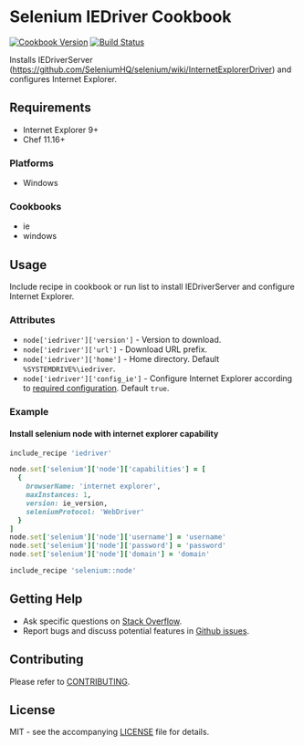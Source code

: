 # Selenium IEDriver Cookbook

[![Cookbook Version](http://img.shields.io/cookbook/v/iedriver.svg?style=flat-square)][supermarket]
[![Build Status](http://img.shields.io/travis/dhoer/chef-iedriver.svg?style=flat-square)][travis]

[supermarket]: https://supermarket.chef.io/cookbooks/iedriver
[travis]: https://travis-ci.org/dhoer/chef-iedriver

Installs IEDriverServer (https://github.com/SeleniumHQ/selenium/wiki/InternetExplorerDriver) and 
configures Internet Explorer.

## Requirements

- Internet Explorer 9+
- Chef 11.16+

### Platforms

- Windows

### Cookbooks

- ie 
- windows

## Usage

Include recipe in cookbook or run list to install IEDriverServer and configure Internet Explorer.

### Attributes

- `node['iedriver']['version']` - Version to download.
- `node['iedriver']['url']` -  Download URL prefix.
- `node['iedriver']['home']` - Home directory. Default `%SYSTEMDRIVE%\iedriver`.
- `node['iedriver']['config_ie']` - Configure Internet Explorer according to 
[required configuration](https://github.com/SeleniumHQ/selenium/wiki/InternetExplorerDriver#required-configuration).
Default `true`.

### Example

#### Install selenium node with internet explorer capability

```ruby
include_recipe 'iedriver'

node.set['selenium']['node']['capabilities'] = [
  {
    browserName: 'internet explorer',
    maxInstances: 1,
    version: ie_version,
    seleniumProtocol: 'WebDriver'
  }
]
node.set['selenium']['node']['username'] = 'username'
node.set['selenium']['node']['password'] = 'password'
node.set['selenium']['node']['domain'] = 'domain'

include_recipe 'selenium::node'
```

## Getting Help

- Ask specific questions on [Stack Overflow](http://stackoverflow.com/questions/tagged/iedriver).
- Report bugs and discuss potential features in [Github issues](https://github.com/dhoer/chef-iedriver/issues).

## Contributing

Please refer to [CONTRIBUTING](https://github.com/dhoer/chef-iedriver/blob/master/CONTRIBUTING.md).

## License

MIT - see the accompanying [LICENSE](https://github.com/dhoer/chef-iedriver/blob/master/LICENSE.md) file for details.
